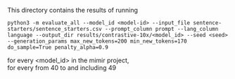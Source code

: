This directory contains the results of running

```
python3 -m evaluate_all --model_id <model-id> --input_file sentence-starters/sentence_starters.csv --prompt_column prompt --lang_column language --output_dir results/contrastive-10x/<model_id> --seed <seed> --generation_params max_new_tokens=200 min_new_tokens=170 do_sample=True penalty_alpha=0.9 
```
for every <model_id> in the mimir project,  
for every <seed> from 40 to and including 49